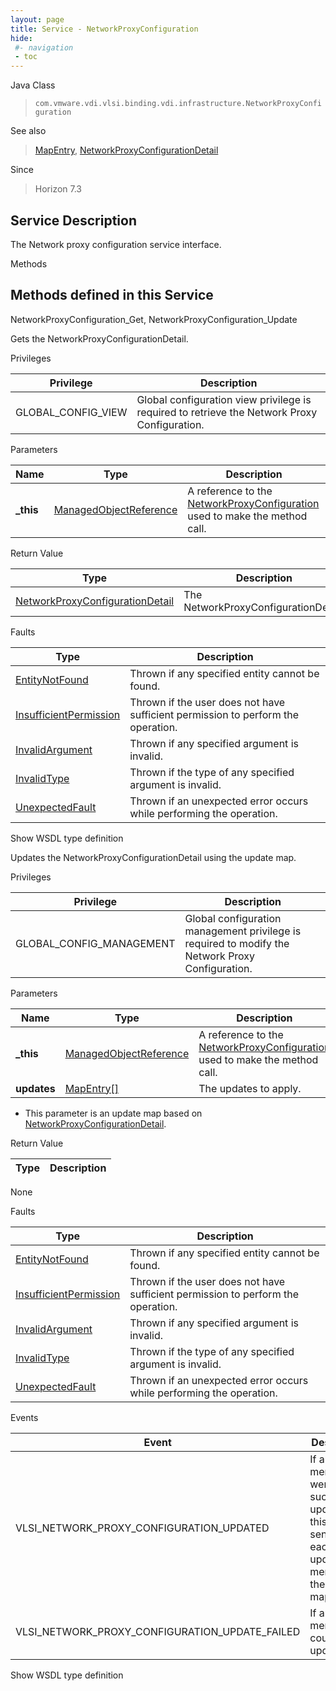 ```yaml
---
layout: page
title: Service - NetworkProxyConfiguration
hide:
 #- navigation
 - toc
---
```


  
   
  



Java Class  
> `com.vmware.vdi.vlsi.binding.vdi.infrastructure.NetworkProxyConfiguration`

See also  
> [MapEntry](vdi.util.MapEntry.md), [NetworkProxyConfigurationDetail](vdi.infrastructure.NetworkProxyConfiguration.NetworkProxyConfigurationDetail.md)

Since  
> Horizon 7.3


  


## Service Description

The Network proxy configuration service interface. 

Methods

Methods defined in this Service   
---  
NetworkProxyConfiguration_Get, NetworkProxyConfiguration_Update  
  



Gets the NetworkProxyConfigurationDetail. 

Privileges 

Privilege |  Description   
---|---  
GLOBAL_CONFIG_VIEW|  Global configuration view privilege is required to retrieve the Network Proxy Configuration.   
  


Parameters 

Name| Type| Description  
---|---|---  
**_this**| [ManagedObjectReference](vmodl.ManagedObjectReference.md)|  A reference to the [NetworkProxyConfiguration](vdi.infrastructure.NetworkProxyConfiguration.md) used to make the method call.   
  


Return Value 

Type |  Description   
---|---  
[NetworkProxyConfigurationDetail](vdi.infrastructure.NetworkProxyConfiguration.NetworkProxyConfigurationDetail.md)| The NetworkProxyConfigurationDetail.  
  


Faults 

Type |  Description   
---|---  
[EntityNotFound](vdi.fault.EntityNotFound.md)| Thrown if any specified entity cannot be found.  
[InsufficientPermission](vdi.fault.InsufficientPermission.md)| Thrown if the user does not have sufficient permission to perform the operation.  
[InvalidArgument](vdi.fault.InvalidArgument.md)| Thrown if any specified argument is invalid.  
[InvalidType](vdi.fault.InvalidType.md)| Thrown if the type of any specified argument is invalid.  
[UnexpectedFault](vdi.fault.UnexpectedFault.md)| Thrown if an unexpected error occurs while performing the operation.  
  
Show WSDL type definition

  
  
  



Updates the NetworkProxyConfigurationDetail using the update map. 

Privileges 

Privilege |  Description   
---|---  
GLOBAL_CONFIG_MANAGEMENT|  Global configuration management privilege is required to modify the Network Proxy Configuration.   
  


Parameters 

Name| Type| Description  
---|---|---  
**_this**| [ManagedObjectReference](vmodl.ManagedObjectReference.md)|  A reference to the [NetworkProxyConfiguration](vdi.infrastructure.NetworkProxyConfiguration.md) used to make the method call.   
**updates**| [MapEntry[]](vdi.util.MapEntry.md)|  The updates to apply.   


  * This parameter is an update map based on [NetworkProxyConfigurationDetail](vdi.infrastructure.NetworkProxyConfiguration.NetworkProxyConfigurationDetail.md "NetworkProxyConfigurationDetail"). 

  
  


Return Value 

Type |  Description   
---|---  
None  
  


Faults 

Type |  Description   
---|---  
[EntityNotFound](vdi.fault.EntityNotFound.md)| Thrown if any specified entity cannot be found.  
[InsufficientPermission](vdi.fault.InsufficientPermission.md)| Thrown if the user does not have sufficient permission to perform the operation.  
[InvalidArgument](vdi.fault.InvalidArgument.md)| Thrown if any specified argument is invalid.  
[InvalidType](vdi.fault.InvalidType.md)| Thrown if the type of any specified argument is invalid.  
[UnexpectedFault](vdi.fault.UnexpectedFault.md)| Thrown if an unexpected error occurs while performing the operation.  
  


Events 

Event |  Description   
---|---  
VLSI_NETWORK_PROXY_CONFIGURATION_UPDATED|  If all members were successfully updated, this will be sent for each updated member in the update map.   
VLSI_NETWORK_PROXY_CONFIGURATION_UPDATE_FAILED|  If any member could not be updated.   
  
Show WSDL type definition

  
  
  
  
  
  
  
